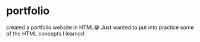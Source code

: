 # portfolio
created a portfolio website in HTML😁
Just wanted to put into practice some of the HTML concepts I learned

